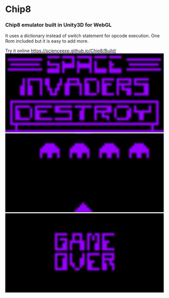 # Chip8 
<H3>Chip8 emulator built in Unity3D for WebGL</H3>

It uses a dictionary instead of switch statement for opcode execution. One Rom included but it is easy to add more.

Try it online https://scienceexp.github.io/Chip8/Build/
![Chip8 Unity3D WebGL Emulator](Images/Chip_8.jpg)
![Chip8 Unity3D WebGL Emulator](Images/Chip8.jpg)
![Chip8 Unity3D WebGL Emulator](Images/Chip__8.jpg)
